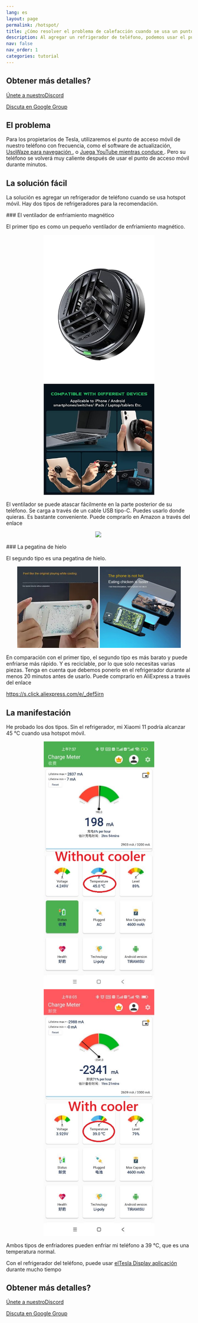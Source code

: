 ```yaml
---
lang: es
layout: page
permalink: /hotspot/
title: ¿Cómo resolver el problema de calefacción cuando se usa un punto de acceso móvil?
description: Al agregar un refrigerador de teléfono, podemos usar el punto de acceso móvil durante mucho tiempo sin preocuparnos por el problema de sobrecalentamiento.
nav: false
nav_order: 1
categories: tutorial
---
```

<!-- _pages/hotspot.md -->

## Obtener más detalles?
<p> <a href = "https://discord.gg/Tvbs9uWcN9"  Target = "_blank" > Únete a nuestroDiscord</a> </p>
<p> <a href = "https://groups.google.com/g/tesla-display"  Target = "_blank" > Discuta en Google Group </a> </p>

## El problema
<p> Para los propietarios de Tesla, utilizaremos el punto de acceso móvil de nuestro teléfono con frecuencia, como el software de actualización, <a href = "/waze" > UsoWaze para navegación </a>, o <a href = "/youtube" > Juega YouTube mientras conduce </a>.
Pero su teléfono se volverá muy caliente después de usar el punto de acceso móvil durante minutos. </p>

## La solución fácil
<p> La solución es agregar un refrigerador de teléfono cuando se usa hotspot móvil.
Hay dos tipos de refrigeradores para la recomendación. </p>
### El ventilador de enfriamiento magnético
<p> El primer tipo es como un pequeño ventilador de enfriamiento magnético. </p>
<p style= "text-align: center;" >
<img src= "/assets/img/mag-cooler.jpg"  alt= "The magnetic cooling fan for phone"  width= "300px" >
<img src= "/assets/img/mag-cooler2.jpg"  alt= "The magnetic cooling fan can be used for various devices"  width= "300px" >
</p>
<p> El ventilador se puede atascar fácilmente en la parte posterior de su teléfono.
Se carga a través de un cable USB tipo-C.
Puedes usarlo donde quieras. Es bastante conveniente.
Puede comprarlo en Amazon a través del enlace </p>
<p style= "text-align: center;" ><a href= "https://www.amazon.com/Rimoody-Wireless-Carplay-CarPlay-Android/dp/B0C1FW8ZQQ?pd_rd_w=niks7&content-id=amzn1.sym.843cd7db-70d0-4058-b5e7-5ec0360c5a59&pf_rd_p=843cd7db-70d0-4058-b5e7-5ec0360c5a59&pf_rd_r=25ZAJ3099FJCM3JE3BCE&pd_rd_wg=dEwED&pd_rd_r=4a237111-7729-4d01-ae3a-7786ed58d5e9&pd_rd_i=B0C1FW8ZQQ&psc=1&linkCode=li3&tag=blackpill07-20&linkId=c766d690503165e0fd1c49bda3c5feb5&language=en_US&ref_=as_li_ss_il"  target= "_blank" >
<img border= "0"  src= "//ws-na.amazon-adsystem.com/widgets/q?_encoding=UTF8&ASIN=B0C1FW8ZQQ&Format=_SL250_&ID=AsinImage&MarketPlace=US&ServiceVersion=20070822&WS=1&tag=blackpill07-20&language=en_US"  ></a>
<img src= "https://ir-na.amazon-adsystem.com/e/ir?t=blackpill07-20&language=en_US&l=li3&o=1&a=B0C1FW8ZQQ"  width= "1"  height= "1"  border= "0"  alt= ""  style= "border:none !important; margin:0px !important;"  /></p>
### La pegatina de hielo
<p> El segundo tipo es una pegatina de hielo. </p>
<p style= "text-align: center;" >
<img src= "/assets/img/ice-sticker.webp"  alt= "The recyclable ice sticker for phone"  width= "220px" >
<img src= "/assets/img/ice-sticker2.webp"  alt= "The recyclable ice sticker to cool your phone down"  width= "220px" >
</p>
<p> En comparación con el primer tipo, el segundo tipo es más barato y puede enfriarse más rápido.
Y es reciclable, por lo que solo necesitas varias piezas.
Tenga en cuenta que debemos ponerlo en el refrigerador durante al menos 20 minutos antes de usarlo.
Puede comprarlo en AliExpress a través del enlace </p>
<p> <a href = "https://s.click.aliexpress.com/e/_DEF5iRN" >https://s.click.aliexpress.com/e/_def5irn </a> </p>

## La manifestación
<p> He probado los dos tipos.
Sin el refrigerador, mi Xiaomi 11 podría alcanzar 45 ℃ cuando usa hotspot móvil. </p>
<p style= "text-align: center;" >
<img src= "/assets/img/without-cooler.jpg"  alt= "The phone temperature without the phone cooler"  width= "300px" >
<img src= "/assets/img/with-cooler.jpg"  alt= "The phone temperature after using a phone cooler"  width= "300px" >
</p>
<p> Ambos tipos de enfriadores pueden enfriar mi teléfono a 39 ℃, que es una temperatura normal. </p>
<p> Con el refrigerador del teléfono, puede usar <a href = "/" > elTesla Display aplicación </a> durante mucho tiempo </p>

## Obtener más detalles?
<p> <a href = "https://discord.gg/Tvbs9uWcN9"  Target = "_blank" > Únete a nuestroDiscord</a> </p>
<p> <a href = "https://groups.google.com/g/tesla-display"  Target = "_blank" > Discuta en Google Group </a> </p>

